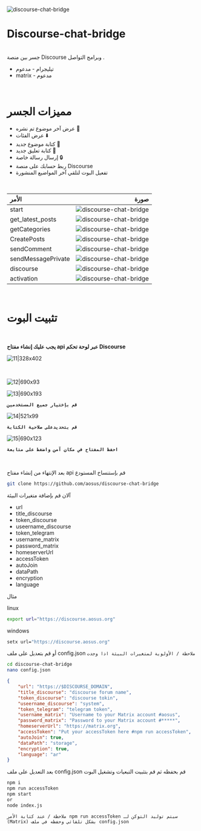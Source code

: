 ![discourse-chat-bridge](/README/Discourse_Bridge.png)


# Discourse-chat-bridge
<br>
جسر بين منصة Discourse وبرامج التواصل .

- تيليجرام - مدعوم
- matrix - مدعوم

<br>

# مميزات الجسر

- عرض آخر موضوع تم نشره 📄
- عرض الفئات ⬇️
- كتابة موضوع جديد 📝
- كتابة تعليق جديد 💬
- إرسال رسالة خاصة 🔒
- ربط حسابك على منصة Discourse 
- تفعيل البوت لتلقي آخر المواضيع المنشورة

<br>


|  الأمر  | صورة|
|:--------------|-----------------:|
|start | ![discourse-chat-bridge](/README/16.jpg) |
|get_latest_posts | ![discourse-chat-bridge](/README/6.jpg) |
|getCategories | ![discourse-chat-bridge](/README/3.jpg) |
|CreatePosts | ![discourse-chat-bridge](/README/2.jpg) |
|sendComment | ![discourse-chat-bridge](/README/5.jpg) |
|sendMessagePrivate | ![discourse-chat-bridge](/README/4.jpg) |
|discourse | ![discourse-chat-bridge](/README/1.jpg) |
|activation | ![discourse-chat-bridge](/README/7.jpg) |

<br>

# تثبيت البوت 

<br>

**يجب عليك إنشاء مفتاح  api عبر لوحة تحكم Discourse**

![11|328x402](/README/11.png)

<br>

![12|690x93](/README/12.png)

![13|690x193](/README/13.png)


**`قم بإختيار جميع المستخدمين`**

![14|521x99](/README/14.png)

**`قم بتحديدعلى صلاحية الكتابة`** 

![15|690x123](/README/15.png)

**`احفظ المفتاح في مكان آمن واضغط على متابعة`** 

<br>

بعد الإنتهاء من إنشاء مفتاح api قم بإستنساخ المستودع 

```bash
git clone https://github.com/aosus/discourse-chat-bridge

```
آلان قم بإضافة متغيرات البيئة
- url
- title_discourse
- token_discourse
- useername_discourse
- token_telegram
- username_matrix
- password_matrix
- homeserverUrl
- accessToken
- autoJoin
- dataPath
- encryption
- language

مثال 

linux

```bash
export url="https://discourse.aosus.org"
```

windows

```bash
setx url="https://discourse.aosus.org"
```

أو قم بتعديل على ملف config.json
``` ملاحظة / الأولوية لمتغيرات البيئة اذا وجدت ```


```bash
cd discourse-chat-bridge 
nano config.json
```

```json
{
	"url": "https://$DISCOURSE_DOMAIN",
	"title_discourse": "discourse forum name",
	"token_discourse": "discourse tokin",
	"useername_discourse": "system",
	"token_telegram": "telegram token",
	"username_matrix": "Username to your Matrix account #aosus",
	"password_matrix": "Password to your Matrix account #*****",
	"homeserverUrl": "https://matrix.org",
	"accessToken": "Put your accessToken here #npm run accessToken",
	"autoJoin": true,
	"dataPath": "storage",
	"encryption": true,
	"language": "ar"
}
```

بعد التعديل على ملف config.json قم بحفظه
ثم قم بتثبيت التبعيات وتشغيل البوت

```bash
npm i
npm run accessToken
npm start
or
node index.js
```


``` ملاحظة / عند كتابة الأمر npm run accessToken سيتم توليد التوكن لـ (Matrix) بشكل تلقائي وحفظه في ملف config.json ```